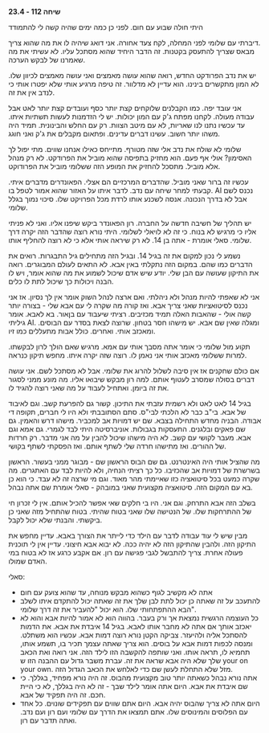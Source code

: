 **שיחה 112 \- 23.4**

היתי חולה שבוע עם חום. לפני כן כמה ימים שהיה קשה לי להתמודד

דיברתי עם שלומי לפני המחלה, לקח צעד אחורה. אני דואג שיהיה לו את מה שהוא צריך.   
מבאס שצריך להתעסק בקטנות. זה הדבר היחיד שהוא מסתכל עליו. לא עשיתי את מה שאמרנו של לבקש הערכה. 

יש את נדב הפרודקט החדש, רואה שהוא עושה מאמצים ואני עושה מאמצים לכיוון שלו. לא המון מתקשרים בינינו. הוא עדיין לא מדלוור. זה טיפה מרגיע אותי שלא יפטרו אותי כי לנדב אין את זה. 

אני עובד יפה. כמו הקבלנים שלוקחים קצת יותר כסף ועובדים קצת יותר לאט אבל עבודה מעולה. לקחנו מפתח ג'ק עם המון יכולות. יש לי הזדמנות לעשות תשתיות איתו. עד עכשיו נתנו לנו שאריות, לא עם מיטב הצוות. רק עם החלש והבינונית. תמיד היה משהו יותר חשוב. עשינו דברים עדינים. ופתאום מקבלים את ג'ק ואני חוגג. 

שלומי לא שולח את נדב אלי שזה מטורף. מתייחס כאילו אנחנו שווים. מתי יפול לך האסימון? אולי אף פעם. הוא מחזיק בתפיסה שהוא מוביל את הפרודקט. לא רק מנהל אלא מוביל. מתסכל להחזיק את המופע הזה ששלומי מוביל את הפרודוקט. 

עכשיו זה ברור שאני מוביל. שהדברים המרכזיים הם אצלי. הפאונדרים מדברים איתי. קבעתי למחר שיחה עם נדב. לדבר איתו על האזור שהוא אמור לטפל בו. AI נכנס לשם אבל לא בדרך הנכונה. אנסה לשכנע אותו לרדת מכל הפרויקט שלו. סיכוי נמוך בגלל שלומי. 

יש תהליך של חשיבה חדשה על החברה. רון הפאונדר ביקש שיפנו אליו. ואני לא פניתי אליו כי מרגיש לא בנוח. כי זה לא לויאלי לשלומי. היתי נורא רוצה שהדבר הזה יקרה דרך שלומי. סאלי אומרת \- אתה בן 14\. לא רק שיראה אותי אלא כי לא רוצה להחליף אותו. 

נשמע לי נכון למקום את זה בגיל 14\. ובגיל הזה מתחילים גיל התבגרות. רואים את הדברים כמו שהם. במקום הזה נתקלתי באין אבא. לא התאים לעולם המבוגרים. רואה את התיקון שעושה עם הבן שלי. יודע שיש אדם שיכול לשמוע את מה שהוא אומר, ויש לו הבנה ויכולות כך שיכול לתת לו כלים. 

אני לא שאפתי להיות מנהל ולא ניהלתי. ואם ארצה לנהל השוק אומר אין לך נסיון. אז אני נכנס לסיטואציות שאני צריך אבא. ואז קורה מה שקרה לי עם אבא שלי \- בצורה יותר קשה אולי \- שהאבות האלה תמיד מכזיבים. רציתי שיעבוד עם בןאור. בא לאבא. אומר גיליתי AI. ומגלה שאין שם אבא. יש מישהו חסר בטחון. שרוצה לצאת בסדר עם הבוסים. ומאכזב אותי. ואחרים. כולל אבות מתעללים כמו זיו. 

תקוע מול שלומי כי אומר אתה מסבך אותי עם אמא. מרגיש שאם הולך לרון לבקשתו. למרות ששלומי מאכזב אותי אני נאמן לו. רוצה שזה יקרה איתו. מחפש תיקון כנראה. 

אם כולם שחקנים אז אין סיבה לשלול להרוג את שלומי. אבל לא מסתכל לשם. אני עושה דברים בסולה שמסרב לעטוף אותם. למה רון מבקש שיבואו אליו. מה מונע ממני לסגור את זה ביומן. ואתחיל לעבוד על מה שאני רוצה להגיד לו. 

בגיל 14 לאט לאט ולא רשמית עזבתי את התיכון. קשור גם להפרעת קשב. וגם לאיבוד של אבא. בי"ב כבר לא הלכתי לבי"ס. סתם הסתובבתי ולא היו לי חברים, תקופה די אבודה. הבניה מחדש התחילה בצבא. שם יש דמויות אב למכביר. מישהו דרש והאמין. גם שם פאקים ובלגנים. התעסקות בגבולות. אוניברסיטה היתי לבד לגמרי. גם אמא וגם אבא. מעבר לקושי עם קשב. לא היה מישהו שיכול להבין על מה אני מדבר. רק חרדות של ההורים. ואז מתישהו חרדה שלי לשתף אותם. ואז הפסקתי לשתף בקושי. 

מה שהציל אותי היה האינטרנט. גם שם הבוס הראשון שם \- מבוגר ממני בעשור. הראשון בשרשרת של דמויות אב שהכזיבו. כל כך רציתי הנחיה, ולא להיות לבד עם האתגרים. מה שקרה כמעט בכל סיטואציה כזו שאיימתי מהר מאוד. וגם מי שרצה זה לא עבד. כי הוא כן בא עם המקום הזה. סיטואציה מקצועית שאני במובהק \- סאלי אומרת שם אתה נבהל. 

בשלב הזה אבא התרחק. וגם אני. היו בי חלקים שאי אפשר להכיל אותם. אין לי זכרון חי של ההתרחקות שלו. של הנטישה שלו שאני בטוח שהיתי. בטוח שהתחיל מזה שאני כן ביקשתי. והבנתי שלא יכול לקבל. 

מבין שיש לי עוד עבודה לדבר עם הילד כדי לייתר את הצורך באבא. עדיין מחפש את התיקון הזה. ולהבין שהתיקון הזה לא יהיה ככה. לא יבוא אבא חיצוני. עדיין אין לי תוכנית פעולה אחרת. צריך להתבשל לגבי פגישה עם רון. אם אקבע כרגע אז לא בטוח במי האדם שמולו. 

סאלי:

* אתה לא מקשיב לגוף כשהוא מבקש מנוחה, עד שהוא צועק עם חום  
* להתעכב על זה שאתה כן יכול לתת לבן שלך את זה שאתה יכול להתקדם איתו לשלב הבא ההתפתחותי שלו. הוא יכול "להעביר את זה דרך שלומי".   
* כל העוצמה הרגשית נמצאת אך ורק בעבר. בהווה הוא לא אמור להיות אבא והוא לא יאכזב אותך אם אתה לא מחבר אותו לאבא. בגיל 14 איבדת את אבא. את הדמות להסתכל אליה ולהיעזר. צביקה הקטן נורא רוצה דמות אבא. עכשיו הוא משתלט. ומנסה לכפות דמות אבא על בוסים. הוא צריך שאתה עצמך תכיר בו, תשמע אותו, תחמיא לו, תראה אותו. ואני שותפה להקשבה הזו לילד הזה. אני רואה ואת הכאב שלך שלא היה אבא שראה את זה. עברת משבר גדול עם ההבנה הזו ש your on your own. מזל שלא התחלת לעשן שם כדי לאלחש את הכאב הגדול הזה.  
* אתה נורא נבהל כשאתה יותר טוב מקצועית מהבוס. זה היה נורא מפחיד, בגללך. כי שם איבדת את אבא. היום אתה אומר לילד שבך \- זה לא היה בגללך, לא כי היית חכם. זה היה תפקיד של אבא.   
* היום אתה לא צריך שהבוס יהיה אבא. היום אתם שווים עם תפקידים שונוים. כל אחד עם הפלוסים והמינוסים שלו. אתם תמצאו את הדרך עם שלומי ועם רון ועם נדב. ואתה תדבר עם רון. 

